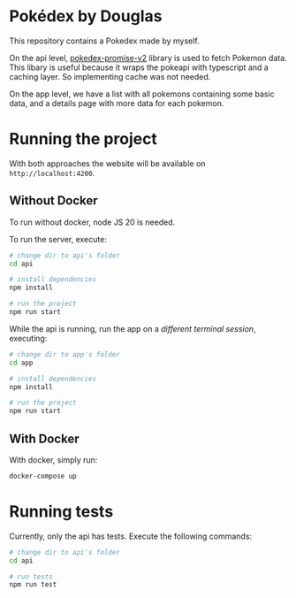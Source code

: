 # Pokédex by Douglas

This repository contains a Pokedex made by myself.

On the api level, [pokedex-promise-v2](https://github.com/PokeAPI/pokedex-promise-v2) library is used to fetch Pokemon data. This libary is useful because it wraps the pokeapi with typescript and a caching layer. So implementing cache was not needed.

On the app level, we have a list with all pokemons containing some basic data, and a details page with more data for each pokemon.

# Running the project

With both approaches the website will be available on `http://localhost:4200`.

## Without Docker

To run without docker, node JS 20 is needed.

To run the server, execute:
```sh
# change dir to api's folder
cd api

# install dependencies
npm install

# run the project
npm run start
```

While the api is running, run the app on a _different terminal session_, executing:
```sh
# change dir to app's folder
cd app

# install dependencies
npm install

# run the project
npm run start
```

## With Docker

With docker, simply run:
```sh
docker-compose up
```

# Running tests

Currently, only the api has tests. Execute the following commands:
```sh
# change dir to api's folder
cd api

# run tests
npm run test
```
